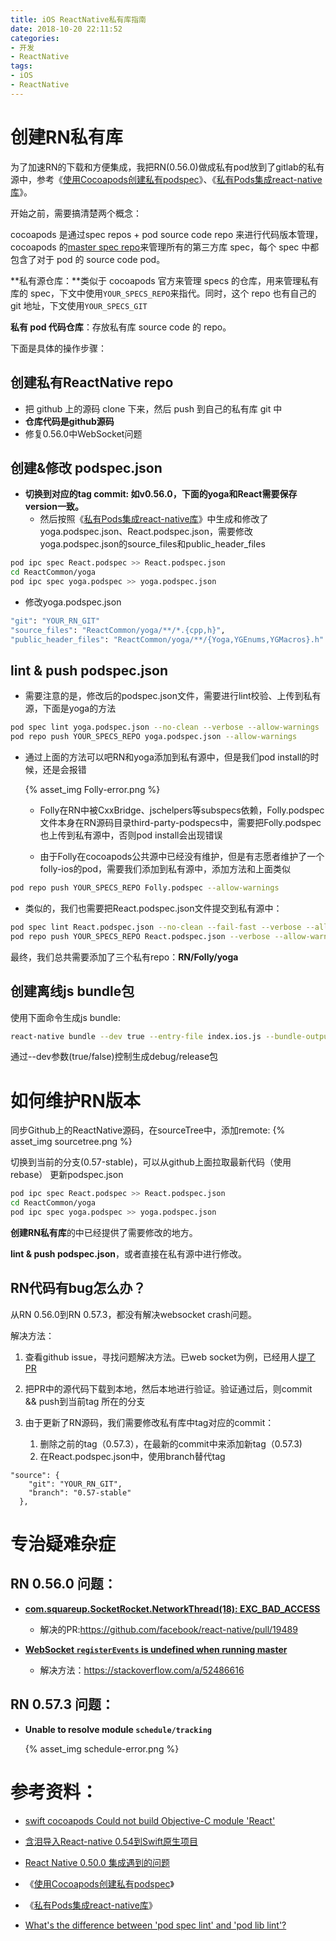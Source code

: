 ```yaml
---
title: iOS ReactNative私有库指南
date: 2018-10-20 22:11:52
categories:
- 开发
- ReactNative
tags: 
- iOS
- ReactNative
---
```


# 创建RN私有库

为了加速RN的下载和方便集成，我把RN(0.56.0)做成私有pod放到了gitlab的私有源中，参考《[使用Cocoapods创建私有podspec](http://blog.wtlucky.com/blog/2015/02/26/create-private-podspec/)》、《[私有Pods集成react-native库](https://imfong.com/post/Private-Pods-Add-react-native#yoga)》。

<!-- more -->

开始之前，需要搞清楚两个概念：

cocoapods 是通过spec repos + pod source code repo 来进行代码版本管理，cocoapods 的[master spec repo](https://github.com/CocoaPods/Specs)来管理所有的第三方库 spec，每个 spec 中都包含了对于 pod 的 source code pod。

**私有源仓库：**类似于 cocoapods 官方来管理 specs 的仓库，用来管理私有库的 spec，下文中使用`YOUR_SPECS_REPO`来指代。同时，这个 repo 也有自己的 git 地址，下文使用`YOUR_SPECS_GIT`

**私有 pod 代码仓库**：存放私有库 source code 的 repo。



下面是具体的操作步骤：

## 创建私有ReactNative repo

- 把 github 上的源码 clone 下来，然后 push 到自己的私有库 git 中
- **仓库代码是github源码**
- 修复0.56.0中WebSocket问题

## 创建&修改 podspec.json

- **切换到对应的tag commit: 如v0.56.0，下面的yoga和React需要保存version一致。**
  - 然后按照《[私有Pods集成react-native库](https://imfong.com/post/Private-Pods-Add-react-native)》中生成和修改了yoga.podspec.json、React.podspec.json，需要修改yoga.podspec.json的source_files和public_header_files

```bash
pod ipc spec React.podspec >> React.podspec.json
cd ReactCommon/yoga
pod ipc spec yoga.podspec >> yoga.podspec.json
```

- 修改yoga.podspec.json
```ruby
"git": "YOUR_RN_GIT"
"source_files": "ReactCommon/yoga/**/*.{cpp,h}",
"public_header_files": "ReactCommon/yoga/**/{Yoga,YGEnums,YGMacros}.h"
```

## lint & push podspec.json

- 需要注意的是，修改后的podspec.json文件，需要进行lint校验、上传到私有源，下面是yoga的方法
```bash
pod spec lint yoga.podspec.json --no-clean --verbose --allow-warnings
pod repo push YOUR_SPECS_REPO yoga.podspec.json --allow-warnings
```

- 通过上面的方法可以吧RN和yoga添加到私有源中，但是我们pod install的时候，还是会报错

  {% asset_img Folly-error.png %}

  - Folly在RN中被CxxBridge、jschelpers等subspecs依赖，Folly.podspec文件本身在RN源码目录third-party-podspecs中，需要把Folly.podspec也上传到私有源中，否则pod install会出现错误

  - 由于Folly在cocoapods公共源中已经没有维护，但是有志愿者维护了一个folly-ios的pod，需要我们添加到私有源中，添加方法和上面类似
``` bash
pod repo push YOUR_SPECS_REPO Folly.podspec --allow-warnings
```
- 类似的，我们也需要把React.podspec.json文件提交到私有源中：
```bash
pod spec lint React.podspec.json --no-clean --fail-fast --verbose --allow-warnings --sources=YOUR_SPECS_GIT,https://github.com/CocoaPods/Specs.git
pod repo push YOUR_SPECS_REPO React.podspec.json --verbose --allow-warnings --sources=YOUR_SPECS_GIT,https://github.com/CocoaPods/Specs.git
```
最终，我们总共需要添加了三个私有repo：**RN/Folly/yoga**

## 创建离线js bundle包

使用下面命令生成js bundle:

```bash
react-native bundle --dev true --entry-file index.ios.js --bundle-output ios/main.jsbundle --platform ios
```

通过--dev参数(true/false)控制生成debug/release包

# 如何维护RN版本

同步Github上的ReactNative源码，在sourceTree中，添加remote:
{% asset_img sourcetree.png %}

切换到当前的分支(0.57-stable)，可以从github上面拉取最新代码（使用rebase）
更新podspec.json

```bash
pod ipc spec React.podspec >> React.podspec.json
cd ReactCommon/yoga
pod ipc spec yoga.podspec >> yoga.podspec.json
```

**创建RN私有库**的中已经提供了需要修改的地方。

**lint & push podspec.json**，或者直接在私有源中进行修改。

## RN代码有bug怎么办？

从RN 0.56.0到RN 0.57.3，都没有解决websocket crash问题。

解决方法：

1. 查看github issue，寻找问题解决方法。已web socket为例，已经用人[提了PR](https://github.com/facebook/react-native/pull/19489)

2. 把PR中的源代码下载到本地，然后本地进行验证。验证通过后，则commit && push到当前tag 所在的分支

3. 由于更新了RN源码，我们需要修改私有库中tag对应的commit：
   1. 删除之前的tag（0.57.3），在最新的commit中来添加新tag（0.57.3)
   2. 在React.podspec.json中，使用branch替代tag

```
"source": {
    "git": "YOUR_RN_GIT",
    "branch": "0.57-stable"
  },
```

# 专治疑难杂症

## **RN 0.56.0 问题：**

- [**com.squareup.SocketRocket.NetworkThread(18): EXC_BAD_ACCESS**](https://github.com/facebook/react-native/issues/21086)

  - 解决的PR:<https://github.com/facebook/react-native/pull/19489>

- [**WebSocket `registerEvents` is undefined when running master**](https://github.com/facebook/react-native/issues/20567)

  - 解决方法：<https://stackoverflow.com/a/52486616>

## **RN 0.57.3 问题：**

- **Unable to resolve module `schedule/tracking`**

  {% asset_img schedule-error.png %}

# **参考资料：**

- [swift cocoapods Could not build Objective-C module 'React'](https://github.com/facebook/react-native/issues/19892)

- [含泪导入React-native 0.54到Swift原生项目](https://www.jianshu.com/p/611b49ccf351)

- [React Native 0.50.0 集成遇到的问题](https://www.jianshu.com/p/57ed76e90605)

- 《[使用Cocoapods创建私有podspec](http://blog.wtlucky.com/blog/2015/02/26/create-private-podspec/)》

- 《[私有Pods集成react-native库](https://imfong.com/post/Private-Pods-Add-react-native#yoga)》

- [What's the difference between 'pod spec lint' and 'pod lib lint'?](https://stackoverflow.com/questions/32304421/whats-the-difference-between-pod-spec-lint-and-pod-lib-lint)